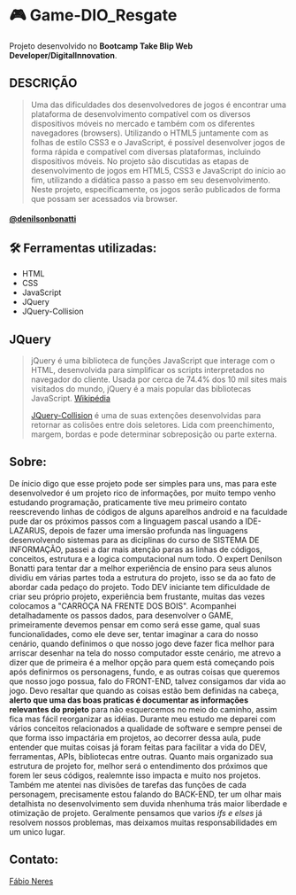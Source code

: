 # 🎮 Game-DIO_Resgate
Projeto desenvolvido no **Bootcamp Take Blip Web Developer/DigitalInnovation**.

## DESCRIÇÃO
>Uma das dificuldades dos desenvolvedores de jogos é encontrar uma plataforma de desenvolvimento compatível com os diversos dispositivos móveis no mercado e também com os diferentes navegadores (browsers). Utilizando o HTML5 juntamente com as folhas de estilo CSS3 e o JavaScript, é possível desenvolver jogos de forma rápida e compatível com diversas plataformas, incluindo dispositivos móveis. No projeto são discutidas as etapas de desenvolvimento de jogos em HTML5, CSS3 e JavaScript do início ao fim, utilizando a didática passo a passo em seu desenvolvimento. Neste projeto, especificamente, os jogos serão publicados de forma que possam ser acessados via browser.
#### [@denilsonbonatti](https://github.com/denilsonbonatti)

## 🛠️ Ferramentas utilizadas:
- HTML
- CSS
- JavaScript
- JQuery
- JQuery-Collision

## JQuery
>jQuery é uma biblioteca de funções JavaScript que interage com o HTML, desenvolvida para simplificar os scripts interpretados no navegador do cliente. Usada por cerca de 74.4% dos 10 mil sites mais visitados do mundo, jQuery é a mais popular das bibliotecas JavaScript. [Wikipédia](https://pt.wikipedia.org/wiki/JQuery)
>
>[JQuery-Collision](https://sourceforge.net/projects/jquerycollision/) é uma de suas extenções desenvolvidas  para retornar as colisões entre dois seletores. Lida com preenchimento, margem, bordas e pode determinar sobreposição ou parte externa.

## Sobre:

De ínicio digo que esse projeto pode ser simples para uns, mas para este desenvolvedor é um projeto rico de informações, por muito tempo 
venho estudando programação, praticamente tive meu primeiro contato reescrevendo linhas de códigos de alguns aparelhos android e na 
faculdade pude dar os próximos passos com a linguagem pascal usando a IDE-LAZARUS, depois de fazer uma imersão profunda nas linguagens
desenvolvendo sistemas para as diciplinas do curso de SISTEMA DE INFORMAÇÃO, passei a dar mais atenção paras as linhas de códigos,
conceitos, estrutura e a logica computacional num todo.
O expert Denilson Bonatti para tentar dar a melhor experiência de ensino para seus alunos dividiu em várias partes toda a estrutura do
projeto, isso se da ao fato de abordar cada pedaço do projeto.
Todo DEV iniciante tem dificuldade de criar seu próprio projeto, experiência bem frustante, muitas das vezes colocamos a "CARROÇA NA 
FRENTE DOS BOIS".
Acompanhei detalhadamente os passos dados, para desenvolver o GAME, primeiramente devemos pensar em como será esse game, qual suas
funcionalidades, como ele deve ser, tentar imaginar a cara do nosso cenário, quando definimos o que nosso jogo deve fazer fica melhor
para arriscar desenhar na tela do nosso computador esste cenário, me atrevo a dizer que de primeira é a melhor opção para quem está
começando pois após definirmos os personagens, fundo, e as outras coisas que queremos que nosso jogo possua, falo do FRONT-END, talvez
consigamos dar vida ao jogo.
Devo resaltar que quando as coisas estão bem definidas na cabeça, **alerto que uma das boas praticas é documentar as informações relevantes do projeto**
para não esquercemos no meio do caminho, assim fica mas fácil reorganizar as idéias.
Durante meu estudo me deparei com vários conceitos relacionados a qualidade de software e sempre pensei de que forma isso impactária em
projetos, ao decorrer dessa aula, pude entender que muitas coisas já foram feitas para facilitar a vida do DEV, ferramentas, APIs, bibliotecas 
entre outras.
Quanto mais organizado sua estrutura de projeto for, melhor será o entendimento dos próximos que forem ler seus códigos, realemnte isso
impacta e muito nos projetos.
Também me atentei nas divisões de tarefas das funções de cada personagem, precisamente estou falando do BACK-END, ter um olhar mais 
detalhista no desenvolvimento sem duvida nhenhuma trás maior liberdade e otimização de projeto.
Geralmente pensamos que varios _ifs e elses_ já resolvem nossos problemas, mas deixamos muitas responsabilidades em um unico lugar.

## Contato:
[Fábio Neres](https://www.linkedin.com/in/fabioneresdejesus)
